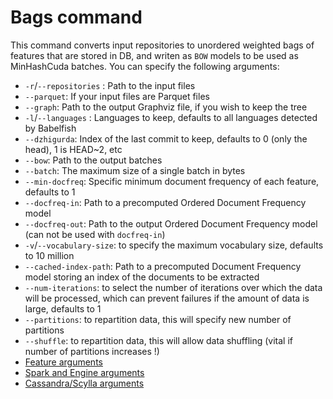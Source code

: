 # Bags command

This command converts input repositories to unordered weighted bags of features that are stored in DB, 
and writen as `BOW` models to be used as MinHashCuda batches. You can specify the following arguments:

- `-r`/`--repositories` : Path to the input files
- `--parquet`: If your input files are Parquet files
- `--graph`: Path to the output Graphviz file, if you wish to keep the tree
- `-l`/`--languages` : Languages to keep, defaults to all languages detected by Babelfish
- `--dzhigurda`: Index of the last commit to keep, defaults to 0 (only the head), 1 is HEAD~2, etc
- `--bow`: Path to the output batches
- `--batch`: The maximum size of a single batch in bytes
- `--min-docfreq`: Specific minimum document frequency of each feature, defaults to 1
- `--docfreq-in`: Path to a precomputed Ordered Document Frequency model
- `--docfreq-out`: Path to the output Ordered Document Frequency model (can not be used with `docfreq-in`)
- `-v`/`--vocabulary-size`: to specify the maximum vocabulary size, defaults to 10 million
- `--cached-index-path`: Path to a precomputed Document Frequency model storing an index of the documents to be extracted
- `--num-iterations`: to select the number of iterations over which the data will be processed, which can prevent failures if the amount of data is large, defaults to 1
- `--partitions`: to repartition data, this will specify new number of partitions 
- `--shuffle`: to repartition data, this will allow data shuffling (vital if number of partitions increases !) 
- [Feature arguments](features.md)
- [Spark and Engine arguments](https://github.com/src-d/ml/blob/master/doc/spark.md)
- [Cassandra/Scylla arguments](db.md)
